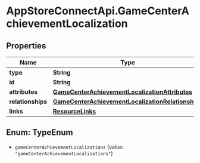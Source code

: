 # AppStoreConnectApi.GameCenterAchievementLocalization

## Properties

Name | Type | Description | Notes
------------ | ------------- | ------------- | -------------
**type** | **String** |  | 
**id** | **String** |  | 
**attributes** | [**GameCenterAchievementLocalizationAttributes**](GameCenterAchievementLocalizationAttributes.md) |  | [optional] 
**relationships** | [**GameCenterAchievementLocalizationRelationships**](GameCenterAchievementLocalizationRelationships.md) |  | [optional] 
**links** | [**ResourceLinks**](ResourceLinks.md) |  | [optional] 



## Enum: TypeEnum


* `gameCenterAchievementLocalizations` (value: `"gameCenterAchievementLocalizations"`)




